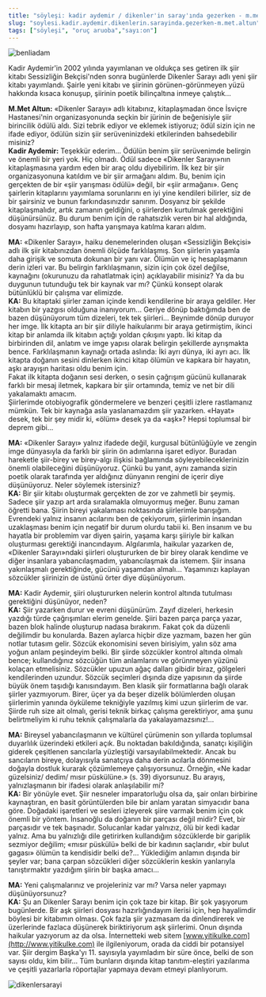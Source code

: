 ```yaml
---
title: "söyleşi: kadir aydemir / dikenler'in saray'ında gezerken - m.met altun"
slug: "soylesi.kadir.aydemir.dikenlerin.sarayinda.gezerken-m.met.altun"
tags: ["söyleşi", "oruç aruoba","sayı:on"]
---
```




![benliadam](/img/benliadam.jpg)


Kadir
Aydemir'in 2002 yılında yayımlanan ve oldukça ses getiren ilk şiir
kitabı Sessizliğin Bekçisi'nden sonra bugünlerde Dikenler Sarayı adlı
yeni şiir kitabı yayımlandı. Şairle yeni kitabı ve şiirinin
görünen-görünmeyen yüzü hakkında kısaca konuşup, şiirinin poetik
bilinçaltına inmeye çalıştık...

**M.Met Altun:** «Dikenler Sarayı» adlı kitabınız, kitaplaşmadan önce
İsviçre Hastanesi'nin organizasyonunda seçkin bir jürinin de beğenisiyle
şiir birincilik ödülü aldı. Sizi tebrik ediyor ve eklemek istiyoruz;
ödül sizin için ne ifade ediyor, ödülün sizin şiir serüveninizdeki
etkilerinden bahsedebilir misiniz?\
**Kadir Aydemir:** Teşekkür ederim... Ödülün benim şiir serüvenimde
belirgin ve önemli bir yeri yok. Hiç olmadı. Ödül sadece «Dikenler
Sarayı»nın kitaplaşmasına yardım eden bir araç oldu diyebilirim. İlk kez
bir şiir organizasyonuna katıldım ve bir şiir armağanı aldım. Bu, benim
için gerçekten de bir «şiir yarışması ödülü» değil, bir «şiir armağanı».
Genç şairlerin kitaplarını yayımlama sorunlarını en iyi yine kendileri
bilirler, siz de bir şairsiniz ve bunun farkındasınızdır sanırım.
Dosyanız bir şekilde kitaplaşmalıdır, artık zamanın geldiğini, o
şiirlerden kurtulmak gerektiğini düşünürsünüz. Bu durum benim için de
rahatsızlık veren bir hal aldığında, dosyamı hazırlayıp, son hafta
yarışmaya katılma kararı aldım.

**MA:** «Dikenler Sarayı», haiku denemelerinden oluşan
«Sessizliğin Bekçisi» adlı ilk şiir kitabınızdan önemli ölçüde
farklılaşmış. Son şiirlerin yaşamla daha girişik ve somuta dokunan bir
yanı var. Ölümün ve iç hesaplaşmanın derin izleri var. Bu belirgin
farklılaşmanın, sizin için çok özel değilse, kaynağını (okurunuzu da
rahatlatmak için) açıklayabilir misiniz? Ya da bu duygunun tutunduğu tek
bir kaynak var mı? Çünkü konsept olarak bütünlüklü bir çalışma var
elimizde.\
**KA:** Bu kitaptaki şiirler zaman içinde kendi kendilerine bir
araya geldiler. Her kitabın bir yazgısı olduğuna inanıyorum... Geriye
dönüp baktığımda ben de bazen düşünüyorum tüm dizeleri, tek tek
şiirleri... Beynimde dönüp duruyor her imge. İlk kitapta arı bir şiir
diliyle haikularımı bir araya getirmiştim, ikinci kitap bir anlamda ilk
kitabın açtığı yoldan çıkışını yaptı. İki kitap da birbirinden dil,
anlatım ve imge yapısı olarak belirgin şekillerde ayrışmakta bence.
Farklılaşmanın kaynağı ortada aslında: İki ayrı dünya, iki ayrı acı. İlk
kitapta doğanın sesini dinlerken ikinci kitap ölümün ve kapkara bir
hayatın, aşkı arayışın haritası oldu benim için.\
Fakat ilk kitapta doğanın sesi derken, o sesin çağrışım gücünü
kullanarak farklı bir mesaj iletmek, kapkara bir şiir ortamında, temiz
ve net bir dili yakalamaktı amacım.\
Şiirlerimde otobiyografik göndermelere ve benzeri çeşitli izlere
rastlamanız mümkün. Tek bir kaynağa asla yaslanamazdım şiir yazarken.
«Hayat» desek, tek bir şey midir ki, «ölüm» desek ya da «aşk»? Hepsi
toplumsal bir deprem gibi...

**MA:** «Dikenler Sarayı» yalnız ifadede değil, kurgusal
bütünlüğüyle ve zengin imge dünyasıyla da farklı bir şiirin ön
adımlarına işaret ediyor. Buradan hareketle şiir-birey ve birey-algı
ilişkisi bağlamında söyleyebileceklerinizin önemli olabileceğini
düşünüyoruz. Çünkü bu yanıt, aynı zamanda sizin poetik olarak tarafında
yer aldığınız dünyanın rengini de içerir diye düşünüyoruz. Neler
söylemek istersiniz?\
**KA:** Bir şiir kitabı oluşturmak gerçekten de zor ve zahmetli
bir şeymiş. Sadece şiir yazıp art arda sıralamakla olmuyormuş meğer.
Bunu zaman öğretti bana. Şiirin bireyi yakalaması noktasında şiirlerimle
barışığım. Evrendeki yalnız insanın acılarını ben de çekiyorum,
şiirlerimin insandan uzaklaşması benim için negatif bir durum olurdu
tabii ki. Ben insanım ve bu hayatla bir problemim var diyen şairin,
yaşama karşı şiiriyle bir kalkan oluşturması gerektiği inancındayım.
Algılarımla, haikular yazarken de, «Dikenler Sarayı»ndaki şiirleri
oluştururken de bir birey olarak kendime ve diğer insanlara
yabancılaşmadım, yabancılaşmak da istemem. Şiir insana yakınlaşmalı
gerektiğinde, gücünü yaşamdan almalı... Yaşamınızı kaplayan sözcükler
şiirinizin de üstünü örter diye düşünüyorum.

**MA:** Kadir Aydemir, şiiri oluştururken nelerin kontrol
altında tutulması gerektiğini düşünüyor, neden?\
**KA:** Şiir yazarken durur ve evreni düşünürüm. Zayıf
dizeleri, herkesin yazdığı türde çağrışımları elerim genelde. Şiiri
bazen parça parça yazar, bazen blok halinde oluşturup nadasa bırakırım.
Fakat çok da düzenli değilimdir bu konularda. Bazen aylarca hiçbir dize
yazmam, bazen her gün notlar tutasım gelir. Sözcük ekonomisini seven
birisiyim, yalın söz ama yoğun anlam peşindeyim belki. Bir şiirde
sözcükler kontrol altında olmalı bence; kullandığınız sözcüğün tüm
anlamlarını ve görünmeyen yüzünü kolaçan etmelisiniz. Sözcükler upuzun
ağaç dalları gibidir biraz, gölgeleri kendilerinden uzundur. Sözcük
seçimleri dışında dize yapısının da şiirde büyük önem taşıdığı
kanısındayım. Ben klasik şiir formatlarına bağlı olarak şiirler
yazmıyorum. Birer, üçer ya da beşer dizelik bölümlerden oluşan
şiirlerimin yanında öyküleme tekniğiyle yazılmış kimi uzun şiirlerim de
var. Şiirde ruh size ait olmalı, gerisi teknik birkaç çalışma
gerektiriyor, ama şunu belirtmeliyim ki ruhu teknik çalışmalarla
da yakalayamazsınız!...

**MA:** Bireysel yabancılaşmanın ve kültürel çürümenin son
yıllarda toplumsal duyarlılık üzerindeki etkileri açık. Bu noktadan
bakıldığında, sanatçı kişiliğin giderek çeşitlenen sancılarla yüzleştiği
varsayılabilmektedir. Ancak bu sancıların bireye, dolayısıyla sanatçıya
daha derin acılarla dönmesini doğayla dostluk kurarak çözümlemeye
çalışıyorsunuz. Örneğin, «Ne kadar güzelsiniz/ dedim/ mısır püskülüne.»
(s. 39) diyorsunuz. Bu arayış, yalnızlaşmanın bir ifadesi olarak
anlaşılabilir mi?\
**KA:** Bir yönüyle evet. Şiir nesneler imparatorluğu olsa da,
şair onları birbirine kaynaştıran, en basit görüntülerden bile bir anlam
yaratan simyacıdır bana göre. Doğadaki işaretleri ve sesleri izleyerek
şiire varmak benim için çok önemli bir yöntem. İnsanoğlu da doğanın bir
parçası değil midir? Evet, bir parçasıdır ve tek başınadır. Solucanlar
kadar yalnızız, ölü bir kedi kadar yalnız. Ama bu yalnızlığı dile
getirirken kullandığım sözcüklerde bir gariplik sezmiyor değilim; «mısır
püskülü» belki de bir kadının saçlarıdır, «bir bulut gagası» ölümün ta
kendisidir belki de?... Yüklediğim anlamın dışında bir şeyler var; bana
çarpan sözcükleri diğer sözcüklerin keskin yanlarıyla tanıştırmaktır
yazdığım şiirin bir başka amacı...

**MA:** Yeni çalışmalarınız ve projeleriniz var mı? Varsa neler
yapmayı düşünüyorsunuz?\
**KA:** Şu an Dikenler Sarayı benim için çok taze bir kitap.
Bir şok yaşıyorum bugünlerde. Bir aşk şiirleri dosyası hazırlığındayım
ilerisi için, hep hayalimdir böylesi bir kitabımın olması. Çok fazla
şiir yazmasam da dinlendirerek ve üzerlerinde fazlaca düşünerek
biriktiriyorum aşk şiirlerimi. Onun dışında haikular yazıyorum az da
olsa. İnternetteki web sitem
[www.yitikulke.com](http://www.yitikulke.com) ile ilgileniyorum, orada
da ciddi bir potansiyel var. Şiir dergim Başka'yı 11. sayısıyla
yayımladım bir süre önce, belki de son sayısı oldu, kim bilir... Tüm
bunların dışında kitap tanıtım-eleştiri yazılarıma ve çeşitli yazarlarla
röportajlar yapmaya devam etmeyi planlıyorum.



![dikenlersarayi](/img/dikenlersarayi.jpg)
